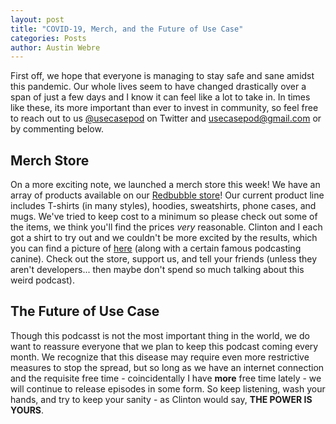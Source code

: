 ```yaml
---
layout: post
title: "COVID-19, Merch, and the Future of Use Case"
categories: Posts
author: Austin Webre
---
```


First off, we hope that everyone is managing to stay safe and sane amidst this pandemic. Our whole lives seem to have changed drastically over a span of just a few days and I know it can feel like a lot to take in. In times like these, its more important than ever to invest in community, so feel free to reach out to us [@usecasepod](https://twitter.com/usecasepod) on Twitter and [usecasepod@gmail.com](mailto:usecasepod@gmail.com) or by commenting below.

## Merch Store

On a more exciting note, we launched a merch store this week! We have an array of products available on our [Redbubble store](https://rdbl.co/2QD97YJ)! Our current product line includes T-shirts (in many styles), hoodies, sweatshirts, phone cases, and mugs. We've tried to keep cost to a minimum so please check out some of the items, we think you'll find the prices _very_ reasonable. Clinton and I each got a shirt to try out and we couldn't be more excited by the results, which you can find a picture of [here](https://twitter.com/usecasepod/status/1241492587107831811?s=20) (along with a certain famous podcasting canine). Check out the store, support us, and tell your friends (unless they aren't developers... then maybe don't spend so much talking about this weird podcast).

## The Future of Use Case

Though this podcasst is not the most important thing in the world, we do want to reassure everyone that we plan to keep this podcast coming every month. We recognize that this disease may require even more restrictive measures to stop the spread, but so long as we have an internet connection and the requisite free time - coincidentally I have **more** free time lately - we will continue to release episodes in some form. So keep listening, wash your hands, and try to keep your sanity - as Clinton would say, **THE POWER IS YOURS**.
